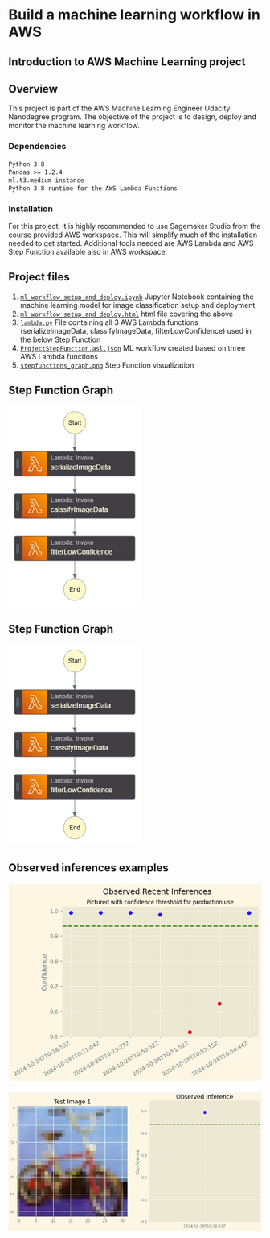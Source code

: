 # Build a machine learning workflow in AWS

## Introduction to AWS Machine Learning project

## Overview
This project is part of the AWS Machine Learning Engineer Udacity Nanodegree program. The objective of the project is to design, deploy and monitor the machine learning workflow.

### Dependencies

```
Python 3.8
Pandas >= 1.2.4
ml.t3.medium instance
Python 3.8 runtime for the AWS Lambda Functions
```

### Installation
For this project, it is highly recommended to use Sagemaker Studio from the course provided AWS workspace. This will simplify much of the installation needed to get started.
Additional tools needed are AWS Lambda and AWS Step Function available also in AWS workspace.


## Project files

1. [`ml_workflow_setup_and_deploy.ipynb`](./ml_workflow_setup_and_deploy.ipynb) Jupyter Notebook containing the machine learning model for image classification setup and deployment 
2. [`ml_workflow_setup_and_deploy.html`](./ml_workflow_setup_and_deploy.html) html file covering the above
3. [`lambda.py`](./lambda.py) File containing all 3 AWS Lambda functions (serializeImageData, classifyImageData, filterLowConfidence) used in the below Step Function
4. [`ProjectStepFunction.asl.json`](./ProjectStepFunction.asl.json) ML workflow created based on three AWS Lambda functions
5. [`stepfunctions_graph.png`](./stepfunctions_graph.png) Step Function visualization

## Step Function Graph
![stateMachine](./stepfunctions_graph.png)

## Step Function Graph
![stateMachine](./stepfunctions_graph.png)

## Observed inferences examples
![observed_inferences](./observed_inferences.JPG)

![example_image](./example_image.JPG)

